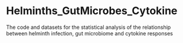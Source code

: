 # Helminths_GutMicrobes_Cytokine
The code and datasets for the statistical analysis of the relationship between helminth infection, gut microbiome and cytokine responses
